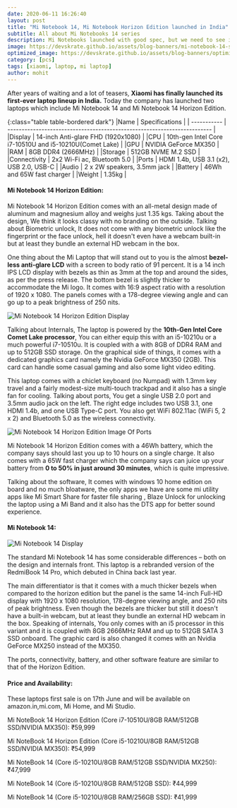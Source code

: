 ```yaml
---
date: 2020-06-11 16:26:40
layout: post
title: "Mi Notebook 14, Mi Notebook Horizon Edition launched in India"
subtitle: All about Mi Notebooks 14 series
description: Mi Notebooks launched with good spec, but we need to see if they are worthy
image: https://devskrate.github.io/assets/blog-banners/mi-notebook-14-series.jpg
optimized_image: https://devskrate.github.io/assets/blog-banners/optimized/mi-notebook-14-series.webp
category: [pcs]
tags: [xiaomi, laptop, mi laptop]
author: mohit 
---
```


After years of waiting and a lot of teasers, **Xiaomi has finally launched its first-ever laptop lineup in India.** Today the company has launched two laptops which include Mi Notebook 14 and Mi Notebook 14 Horizon Edition.

{:class="table table-bordered dark"}
|Name | Specifications |
| ----------- | ------------------------------------------------------------------------ |
|Display | 14-inch Anti-glare FHD (1920x1080) |
|CPU | 10th-gen Intel Core i7-10510U and i5-10210U(Comet Lake) |
|GPU | NVIDIA GeForce MX350 |
|RAM | 8GB DDR4 (2666MHz) |
|Storage | 512GB NVME M.2 SSD |
|Connectivity | 2x2 Wi-Fi ac, Bluetooth 5.0 |
|Ports | HDMI 1.4b, USB 3.1 (x2), USB 2.0, USB-C |
|Audio | 2 x 2W speakers, 3.5mm jack |
|Battery | 46Wh and 65W fast charger |
|Weight | 1.35kg |

#### Mi Notebook 14 Horizon Edition:

Mi Notebook 14 Horizon Edition comes with an all-metal design made of aluminum and magnesium alloy and weighs just 1.35 kgs. Taking about the design, We think it looks classy with no branding on the outside. Talking about Biometric unlock, It does not come with any biometric unlock like the fingerprint or the face unlock, hell it doesn't even have a webcam built-in but at least they bundle an external HD webcam in the box.

One thing about the Mi Laptop that will stand out to you is the almost **bezel-less anti-glare LCD** with a screen to body ratio of 91 percent. It is a 14 inch IPS LCD display with bezels as thin as 3mm at the top and around the sides, as per the press release. The bottom bezel is slightly thicker to accommodate the Mi logo. It comes with 16:9 aspect ratio with a resolution of 1920 x 1080. The panels comes with a 178-degree viewing angle and can go up to a peak brightness of 250 nits.

![Mi Notebook 14 Horizon Edition Display](https://devskrate.github.io/assets/images/mi/Mi-Notebook-14-Horizon-Edition-m1.webp)

Talking about Internals, The laptop is powered by the **10th-Gen Intel Core Comet Lake processor**, You can either equip this with an i5-10210u or a much powerful i7-10510u. It is coupled with a with 8GB of DDR4 RAM and up to 512GB SSD storage. On the graphical side of things, it comes with a dedicated graphics card namely the Nvidia GeForce MX350 (2GB). This card can handle some casual gaming and also some light video editing.

This laptop comes with a chiclet keyboard (no Numpad) with 1.3mm key travel and a fairly modest-size multi-touch trackpad and it also has a single fan for cooling. Talking about ports, You get a single USB 2.0 port and 3.5mm audio jack on the left. The right edge includes two USB 3.1, one HDMI 1.4b, and one USB Type-C port. You also get WiFi 802.11ac (WiFi 5, 2 x 2) and Bluetooth 5.0 as the wireless connectivity.

![Mi Notebook 14 Horizon Edition Image Of Ports](https://devskrate.github.io/assets/images/mi/MiNotebook14-ports.webp)

Mi Notebook 14 Horizon Edition comes with a 46Wh battery, which the company says should last you up to 10 hours on a single charge. It also comes with a 65W fast charger which the company says can juice up your battery from **0 to 50% in just around 30 minutes**, which is quite impressive.

Talking about the software, It comes with windows 10 home edition on board and no much bloatware, the only apps we have are some mi utility apps like Mi Smart Share for faster file sharing , Blaze Unlock for unlocking the laptop using a Mi Band and it also has the DTS app for better sound experience.

#### Mi Notebook 14:

![Mi Notebook 14 Display](https://devskrate.github.io/assets/images/mi/mi-notebook-14.webp)

The standard Mi Notebook 14 has some considerable differences – both on the design and internals front. This laptop is a rebranded version of the RedmiBook 14 Pro, which debuted in China back last year.

The main differentiator is that it comes with a much thicker bezels when compared to the horizon edition but the panel is the same 14-inch Full-HD display with 1920 x 1080 resolution, 178-degree viewing angle, and 250 nits of peak brightness. Even though the bezels are thicker but still it doesn't have a built-in webcam, but at least they bundle an external HD webcam in the box.
Speaking of internals, You only comes with an i5 processor in this variant and it is coupled with 8GB 2666MHz RAM and up to 512GB SATA 3 SSD onboard. The graphic card is also changed it comes with an Nvidia GeForce MX250 instead of the MX350.

The ports, connectivity, battery, and other software feature are similar to that of the Horizon Edition.

#### Price and Availability:

These laptops first sale is on 17th June and will be available on amazon.in,mi.com, Mi Home, and Mi Studio.

Mi NoteBook 14 Horizon Edition (Core i7-10510U/8GB RAM/512GB SSD/NVIDIA MX350): ₹59,999

Mi NoteBook 14 Horizon Edition (Core i5-10210U/8GB RAM/512GB SSD/NVIDIA MX350): ₹54,999

Mi NoteBook 14 (Core i5-10210U/8GB RAM/512GB SSD/NVIDIA MX250): ₹47,999

Mi NoteBook 14 (Core i5-10210U/8GB RAM/512GB SSD): ₹44,999

Mi NoteBook 14 (Core i5-10210U/8GB RAM/256GB SSD): ₹41,999
